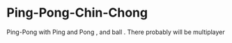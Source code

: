 # Ping-Pong-Chin-Chong
Ping-Pong with Ping and Pong , and ball . There probably will be multiplayer
